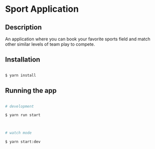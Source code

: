 
# Sport Application

  

## Description

  

An application where you can book your favorite sports field and match other similar levels of team play to compete.

  

## Installation

  

```bash

$ yarn install

```

## Running the app


```bash

# development

$ yarn run start

  

# watch mode

$ yarn start:dev